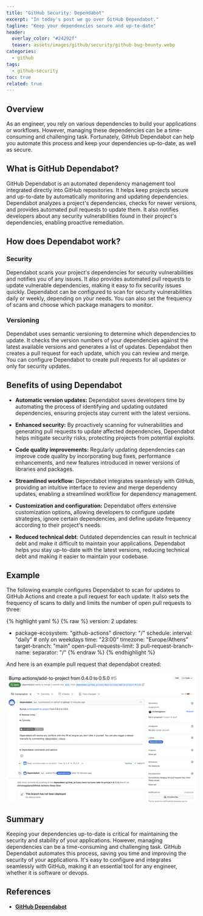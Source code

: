```yaml
---
title: "GitHub Security: Dependabot"
excerpt: "In today's post we go over GitHub Dependabot."
tagline: "Keep your dependencies secure and up-to-date"
header:
  overlay_color: "#24292f"
  teaser: assets/images/github/security/github-bug-bounty.webp
categories:
  - github
tags:
  - github-security
toc: true
related: true
---
```


## Overview

As an engineer, you rely on various dependencies to build your applications or workflows. However, managing these dependencies can be a time-consuming and challenging task. Fortunately, GitHub Dependabot can help you automate this process and keep your dependencies up-to-date, as well as secure.

## What is GitHub Dependabot?

GitHub Dependabot is an automated dependency management tool integrated directly into GitHub repositories. It helps keep projects secure and up-to-date by automatically monitoring and updating dependencies. Dependabot analyzes a project's dependencies, checks for newer versions, and provides automated pull requests to update them. It also notifies developers about any security vulnerabilities found in their project's dependencies, enabling proactive remediation.

## How does Dependabot work?

### Security

Dependabot scans your project's dependencies for security vulnerabilities and notifies you of any issues. It also provides automated pull requests to update vulnerable dependencies, making it easy to fix security issues quickly. Dependabot can be configured to scan for security vulnerabilities daily or weekly, depending on your needs. You can also set the frequency of scans and choose which package managers to monitor.

### Versioning

Dependabot uses semantic versioning to determine which dependencies to update. It checks the version numbers of your dependencies against the latest available versions and generates a list of updates. Dependabot then creates a pull request for each update, which you can review and merge. You can configure Dependabot to create pull requests for all updates or only for security updates.

## Benefits of using Dependabot

- **Automatic version updates:** Dependabot saves developers time by automating the process of identifying and updating outdated dependencies, ensuring projects stay current with the latest versions.

- **Enhanced security:** By proactively scanning for vulnerabilities and generating pull requests to update affected dependencies, Dependabot helps mitigate security risks, protecting projects from potential exploits.

- **Code quality improvements:** Regularly updating dependencies can improve code quality by incorporating bug fixes, performance enhancements, and new features introduced in newer versions of libraries and packages.

- **Streamlined workflow:** Dependabot integrates seamlessly with GitHub, providing an intuitive interface to review and merge dependency updates, enabling a streamlined workflow for dependency management.

- **Customization and configuration:** Dependabot offers extensive customization options, allowing developers to configure update strategies, ignore certain dependencies, and define update frequency according to their project's needs.

- **Reduced technical debt**: Outdated dependencies can result in technical debt and make it difficult to maintain your applications. Dependabot helps you stay up-to-date with the latest versions, reducing technical debt and making it easier to maintain your codebase.

## Example

The following example configures Dependabot to scan for updates to GitHub Actions and create a pull request for each update. It also sets the frequency of scans to daily and limits the number of open pull requests to three:

{% highlight yaml %}
{% raw %}
version: 2
updates:

- package-ecosystem: "github-actions"
    directory: "/"
    schedule:
      interval: "daily" # only on weekdays
      time: "23:00"
      timezone: "Europe/Athens"
    target-branch: "main"
    open-pull-requests-limit: 3
    pull-request-branch-name:
      separator: "/"
{% endraw %}
{% endhighlight %}

And here is an example pull request that dependabot created:

![dependabot-pr](/assets/images/github/security/dependabot-pr.webp)

## Summary

Keeping your dependencies up-to-date is critical for maintaining the security and stability of your applications. However, managing dependencies can be a time-consuming and challenging task. GitHub Dependabot automates this process, saving you time and improving the security of your applications. It's easy to configure and integrates seamlessly with GitHub, making it an essential tool for any engineer, whether it is software or devops.

## References

- [**GitHub Dependabot**](https://docs.github.com/en/code-security/supply-chain-security/keeping-your-dependencies-updated-automatically/about-dependabot-version-updates)
